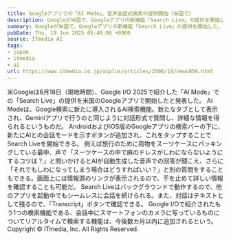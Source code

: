 ```yaml
---
title: Googleアプリでの「AI Mode」、音声会話式検索の提供開始（米国で）
description: Googleが米国で、Googleアプリの新機能「Search Live」の提供を開始した。これは対話型のAI検索「AI Mode」の一部で、音声で質問すると音声で回答が得られる。画面には情報源のリンクが表示される。
summary: Googleが米国で、Googleアプリの新機能「Search Live」の提供を開始した。これは対話型のAI検索「AI Mode」の一部で、音声で質問すると音声で回答が得られる。画面には情報源のリンクが表示される。
pubDate: Thu, 19 Jun 2025 05:48:00 +0900
source: ITmedia AI
tags:
- japan
- itmedia
- ai
url: https://www.itmedia.co.jp/aiplus/articles/2506/19/news056.html
---
```


米Googleは6月18日（現地時間）、Google I/O 2025で紹介した「AI Mode」での「Search Live」の提供を米国のGoogleアプリで開始したと発表した。
AI Modeは、Google検索に新たに導入されるAI検索機能。新たなタブとして表示され、Geminiアプリで行うのと同じように対話形式で質問し、詳細な情報を得られるというものだ。
AndroidおよびiOS版のGoogleアプリの検索バーの下に、新たにAIとの会話モードを示すボタンが追加され、これをタップすることでSearch Liveを開始できる。
例えば旅行のために荷物をスーツケースにパッキングしている最中、声で「スーツケースの中で麻のドレスがしわにならないようにするコツは？」と問いかけるとAIが自動生成した音声での回答が聞こえ、さらに「それでもしわになってしまう場合はどうすればいい？」と別の質問をすることもできる。画面上には情報源のリンクが表示されるので、手を止めて詳しい情報を確認することも可能だ。
Search Liveはバックグラウンドで動作するので、他のアプリを起動中でもシームレスに会話を続けられる。また、対話はテキストとして残るので、「Transcript」ボタンで確認できる。
Google I/Oで紹介されたもう1つの検索機能である、会話中にスマートフォンのカメラに写っているものについてリアルタイムで検索する機能は、今後数カ月以内に追加されるという。
Copyright © ITmedia, Inc. All Rights Reserved.